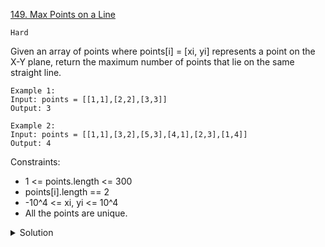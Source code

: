 [149. Max Points on a Line](https://leetcode.com/problems/max-points-on-a-line/description/)

`Hard`

Given an array of points where points[i] = [xi, yi] represents a point on the X-Y plane, return the maximum number of points that lie on the same straight line.

```
Example 1:
Input: points = [[1,1],[2,2],[3,3]]
Output: 3

Example 2:
Input: points = [[1,1],[3,2],[5,3],[4,1],[2,3],[1,4]]
Output: 4
```

Constraints:

- 1 <= points.length <= 300
- points[i].length == 2
- -10^4 <= xi, yi <= 10^4
- All the points are unique.

<details>
<summary>Solution</summary>

[HuifengGuan](https://www.youtube.com/watch?v=xF2G6DARKBM)
</details>